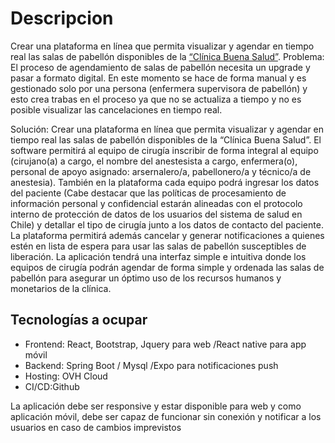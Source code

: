 # Descripcion
Crear una plataforma en línea que permita visualizar y agendar en tiempo real las salas de pabellón disponibles de la  [“Clínica Buena Salud”](https://www.behance.net/gallery/135986279/Propab-para-Clinica-Buena-Salud).
Problema: El proceso de agendamiento de salas de pabellón necesita un upgrade y pasar a formato digital. En este momento se hace de forma manual y es gestionado solo por una persona (enfermera supervisora de pabellón) y esto crea trabas en el proceso ya que no se actualiza a tiempo y no es posible visualizar las cancelaciones en tiempo real.

Solución: Crear una plataforma en línea que permita visualizar y agendar en tiempo real las salas de pabellón disponibles de la “Clínica Buena Salud”. El software permitirá al equipo de cirugía inscribir de forma integral al equipo (cirujano(a) a cargo, el nombre del anestesista a cargo, enfermera(o), personal de apoyo asignado: arsernalero/a, pabellonero/a y técnico/a de anestesia). También en la plataforma cada equipo podrá ingresar los datos del paciente (Cabe destacar que las políticas de procesamiento de información personal y confidencial estarán alineadas con el protocolo interno de protección de datos de los usuarios del sistema de salud en Chile) y detallar el tipo de cirugía junto a los datos de contacto del paciente. La plataforma permitirá además cancelar y generar notificaciones a quienes estén en lista de espera para usar las salas de pabellón susceptibles de liberación. La aplicación tendrá una interfaz simple e intuitiva donde los equipos de cirugía podrán agendar de forma simple y ordenada las salas de pabellón para asegurar un óptimo uso de los recursos humanos y monetarios de la clínica.

## Tecnologías a ocupar

- Frontend: React, Bootstrap, Jquery para web /React native para app móvil
- Backend: Spring Boot / Mysql /Expo para notificaciones push
- Hosting: OVH Cloud
- CI/CD:Github

La aplicación debe ser responsive y estar disponible para web y como aplicación móvil, debe ser capaz de funcionar sin conexión y notificar a los usuarios en caso de cambios imprevistos
